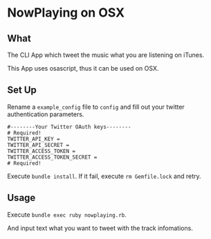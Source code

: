 # NowPlaying on OSX
## What

The CLI App which tweet the music what you are listening on iTunes.

This App uses osascript, thus it can be used on OSX. 

## Set Up
Rename a `example_config` file to `config` and fill out your twitter authentication parameters.

```
#--------Your Twitter OAuth keys--------
# Required!
TWITTER_API_KEY = 
TWITTER_API_SECRET = 
TWITTER_ACCESS_TOKEN = 
TWITTER_ACCESS_TOKEN_SECRET = 
# Required!
```
Execute `bundle install`. 
If it fail, execute `rm Gemfile.lock` and retry.

## Usage
Execute `bundle exec ruby nowplaying.rb`.

And input text what you want to tweet with the track infomations.
